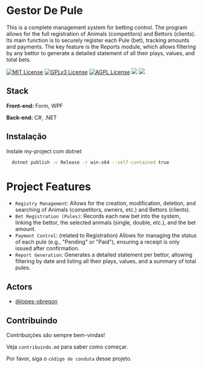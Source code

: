 
# Gestor De Pule

This is a complete management system for betting control. The program allows for the full registration of Animals (competitors) and Bettors (clients). Its main function is to securely register each Pule (bet), tracking amounts and payments. The key feature is the Reports module, which allows filtering by any bettor to generate a detailed statement of all their plays, values, and total bets.


[![MIT License](https://img.shields.io/badge/License-MIT-green.svg)](https://choosealicense.com/licenses/mit/) [![GPLv3 License](https://img.shields.io/badge/License-GPL%20v3-yellow.svg)](https://opensource.org/licenses/) [![AGPL License](https://img.shields.io/badge/license-AGPL-blue.svg)](http://www.gnu.org/licenses/agpl-3.0)
 <img src="https://img.shields.io/badge/sqlite-%2307405e.svg?style=for-the-badge&logo=sqlite&logoColor=white"/> <img src="https://img.shields.io/badge/c%23-%23239120.svg?style=for-the-badge&logo=csharp&logoColor=white"/>

## Stack

**Front-end:** Form, WPF

**Back-end:** C#, .NET


## Instalação

Instale my-project com dotnet

```bash
  dotnet publish -c Release -r win-x64 --self-contained true
```
    
# Project Features
- `Registry Management`: Allows for the creation, modification, deletion, and searching of Animals (competitors, owners, etc.) and Bettors (clients).
- `Bet Registration (Pules)`: Records each new bet into the system, linking the bettor, the selected animals (single, double, etc.), and the bet amount.
- `Payment Control`: (related to Registration) Allows for managing the status of each pule (e.g., "Pending" or "Paid"), ensuring a receipt is only issued after confirmation.
- `Report Generation`: Generates a detailed statement per bettor, allowing filtering by date and listing all their plays, values, and a summary of total pules.


## Actors

- [@lopes-obregon](https://github.com/lopes-obregon)

## Contribuindo

Contribuições são sempre bem-vindas!

Veja `contribuindo.md` para saber como começar.

Por favor, siga o `código de conduta` desse projeto.

